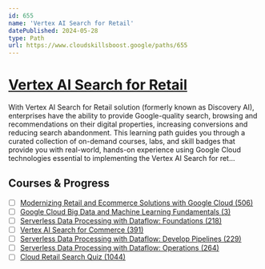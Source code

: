 ```yaml
---
id: 655
name: 'Vertex AI Search for Retail'
datePublished: 2024-05-28
type: Path
url: https://www.cloudskillsboost.google/paths/655
---
```


# [Vertex AI Search for Retail](https://www.cloudskillsboost.google/paths/655)

With Vertex AI Search for Retail solution (formerly known as Discovery AI), enterprises have the ability to provide Google-quality search, browsing and recommendations on their digital properties, increasing conversions and reducing search abandonment. This learning path guides you through a curated collection of on-demand courses, labs, and skill badges that provide you with real-world, hands-on experience using Google Cloud technologies essential to implementing the Vertex AI Search for ret...

## Courses & Progress

- [ ] [Modernizing Retail and Ecommerce Solutions with Google Cloud (506)](../courses/Modernizing-Retail-and-Ecommerce-Solutions-with-Google-Cloud.md)
- [ ] [Google Cloud Big Data and Machine Learning Fundamentals (3)](../courses/Google-Cloud-Big-Data-and-Machine-Learning-Fundamentals.md)
- [ ] [Serverless Data Processing with Dataflow: Foundations (218)](../courses/Serverless-Data-Processing-with-Dataflow-Foundations.md)
- [ ] [Vertex AI Search for Commerce (391)](../courses/Vertex-AI-Search-for-Commerce.md)
- [ ] [Serverless Data Processing with Dataflow: Develop Pipelines (229)](../courses/Serverless-Data-Processing-with-Dataflow-Develop-Pipelines.md)
- [ ] [Serverless Data Processing with Dataflow: Operations (264)](../courses/Serverless-Data-Processing-with-Dataflow-Operations.md)
- [ ] [Cloud Retail Search Quiz (1044)](../courses/Cloud-Retail-Search-Quiz.md)
